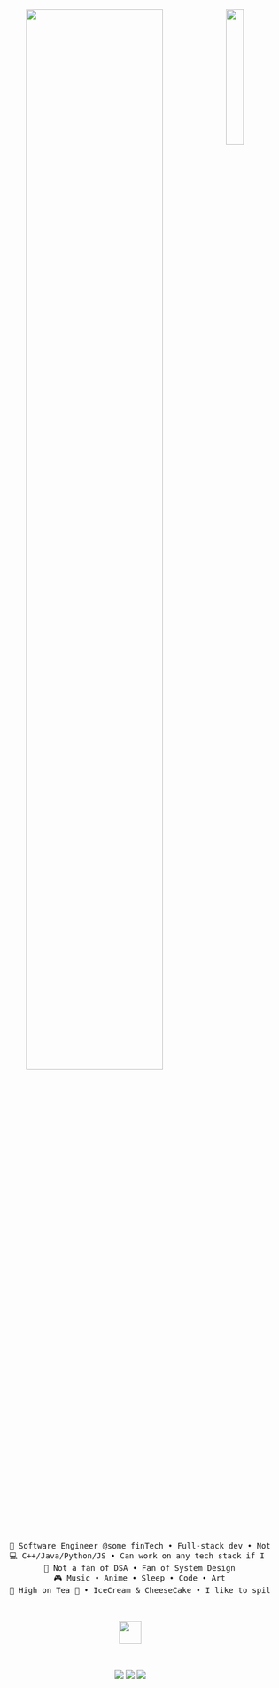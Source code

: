 <div align="center">
<img src="https://github.com/innng/innng/assets/26755058/5e0ce0fb-c544-4f8c-a307-5849165746d0" width="25%" align="right" />
<img src="https://readme-typing-svg.demolab.com?font=Inconsolata&weight=500&size=50&duration=4000&pause=300&color=A7A459&center=true&vCenter=true&multiline=true&repeat=false&random=false&width=1300&height=140&lines=Hello+hello;I'm+Aarti%2C+that's+all+about+me+%E2%9C%A9" width="70%" />
<br><br>
<pre>
    💼 Software Engineer @some finTech • Full-stack dev • Nothing else
    💻 C++/Java/Python/JS • Can work on any tech stack if I have to 
    📖 Not a fan of DSA • Fan of System Design
    🎮 Music • Anime • Sleep • Code • Art
    🐾 High on Tea 🐰 • IceCream & CheeseCake • I like to spill the tea 🐤🐥
</pre>
<br><br>
<img src="https://raw.githubusercontent.com/innng/innng/master/assets/kyubey.gif" height="40" />
<br><br><br>
    
[![](https://img.shields.io/badge/linkedin-0a66c2)](https://www.linkedin.com/in/iam-aarti-kushwaha/)
[![](https://img.shields.io/badge/twitter-6364ff)](https://twitter.com/__rt_kush____)
[![](https://img.shields.io/badge/instagram-ff66ab)](https://www.instagram.com/__rt_kush____/)
</div>

